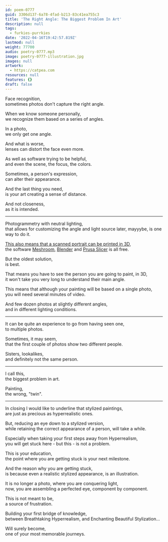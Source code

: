 ```yaml
---
id: poem-0777
guid: 3306d137-6a78-4fad-b213-83c41ea755c3
title: 'The Right Angle: The Biggest Problem In Art'
description: null
tags:
  - furkies-purrkies
date: '2022-04-16T19:42:57.819Z'
lastmod: null
weight: 77700
audio: poetry-0777.mp3
image: poetry-0777-illustration.jpg
images: null
artwork:
  - https://catpea.com
resources: null
features: {}
draft: false
---
```


Face recognition,\
sometimes photos don't capture the right angle.

When we know someone personally,\
we recognize them based on a series of angles.

In a photo,\
we only get one angle.

And what is worse,\
lenses can distort the face even more.

As well as software trying to be helpful,\
and even the scene, the focus, the colors.

Sometimes, a person's expression,\
can alter their appearance.

And the last thing you need,\
is your art creating a sense of distance.

And not closeness,\
as it is intended.

---

Photogrammetry with neutral lighting,\
that allows for customizing the angle and light source later, mayyybe, is one way to do it.

[This also means that a scanned portrait can be printed in 3D](https://www.youtube.com/watch?v=4GiLAOtjHNo),\
the software [Meshroom](https://www.youtube.com/results?search_query=meshroom+tutorial), [Blender](https://www.youtube.com/results?search_query=blender+tutorial+for+beginners) and [Prusa Slicer](https://www.youtube.com/results?search_query=prusaslicer+for+ender+3+v2+) is all free.

But the oldest solution,\
is best.

That means you have to see the person you are going to paint, in 3D,\
it won't take you very long to understand their main angle.

This means that although your painting will be based on a single photo,\
you will need several minutes of video.

And few dozen photos at slightly different angles,\
and in different lighting conditions.

---

It can be quite an experience to go from having seen one,\
to multiple photos.

Sometimes, it may seem,\
that the first couple of photos show two different people.

Sisters, lookalikes,\
and definitely not the same person.

---

I call this,\
the biggest problem in art.

Painting,\
the wrong, "twin".

---

In closing I would like to underline that stylized paintings,\
are just as precious as hyperrealistic ones.

But, reducing an eye down to a stylized version,\
while retaining the correct appearance of a person, will take a while.

Especially when taking your first steps away from Hyperrealism,\
you will get stuck here - but this - is not a problem.

This is your education,\
the point where you are getting stuck is your next milestone.

And the reason why you are getting stuck,\
is because even a realistic stylized appearance, is an illustration.

It is no longer a photo, where you are conquering light,\
now, you are assembling a perfected eye, component by component.

This is not meant to be,\
a source of frustration.

Building your first bridge of knowledge,\
between Breathtaking Hyperrealism, and Enchanting Beautiful Stylization...

Will surely become,\
one of your most memorable journeys.
